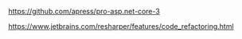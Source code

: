https://github.com/apress/pro-asp.net-core-3

https://www.jetbrains.com/resharper/features/code_refactoring.html